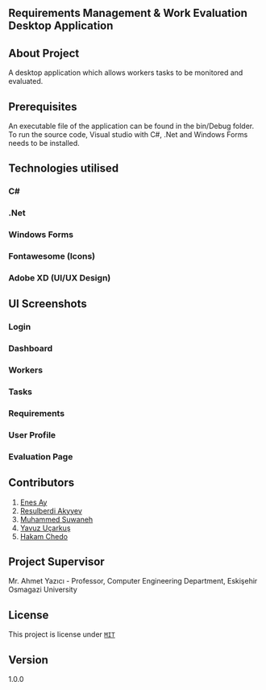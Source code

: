 ## Requirements Management & Work Evaluation Desktop Application

## About Project

A desktop application which allows workers tasks to be monitored and evaluated. 

## Prerequisites

An executable file of the application can be found in the bin/Debug folder. To run the source code, Visual studio with C#, .Net and
Windows Forms needs to be installed.

## Technologies utilised

### C#
### .Net 
### Windows Forms
### Fontawesome (Icons)
### Adobe XD (UI/UX Design)

## UI Screenshots

### Login 

### Dashboard

### Workers 

### Tasks

### Requirements

### User Profile

### Evaluation Page

## Contributors

1. [Enes Ay](https://github.com/nsi-cyber)
2. [Resulberdi Akyyev](https://github.com/Reak42)
3. [Muhammed Suwaneh](https://github.com/Muhammedsuwaneh)
4. [Yavuz Uçarkuş](https://github.com/yavuzucrkss)
5. [Hakam Chedo](https://github.com/H4K4M)

## Project Supervisor

Mr. Ahmet Yazıcı - Professor, Computer Engineering Department, Eskişehir Osmagazi University

## License 

This project is license under [`MIT`](LICENSE)

## Version 
1.0.0

